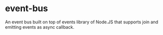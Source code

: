 event-bus
===========

An event bus built on top of events library of Node.JS that supports join and emitting events as async callback.
